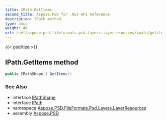 ```yaml
---
title: IPath.GetItems
second_title: Aspose.PSD for .NET API Reference
description: IPath method. 
type: docs
weight: 40
url: /net/aspose.psd.fileformats.psd.layers.layerresources/ipath/getitems/
---
```

{{< psd/tize >}}
## IPath.GetItems method

```csharp
public IPathShape[] GetItems()
```

### See Also

* interface [IPathShape](../../ipathshape/)
* interface [IPath](../)
* namespace [Aspose.PSD.FileFormats.Psd.Layers.LayerResources](../../ipath/)
* assembly [Aspose.PSD](../../../)


